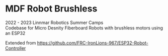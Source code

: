 # MDF Robot Brushless

2022 - 2023 Linnmar Robotics Summer Camps\
Codebase for Micro Desnity Fiberboard Robots with brushless motors using an ESP32

Extended from https://github.com/FRC-IronLions-967/ESP32-Robot-Controller
